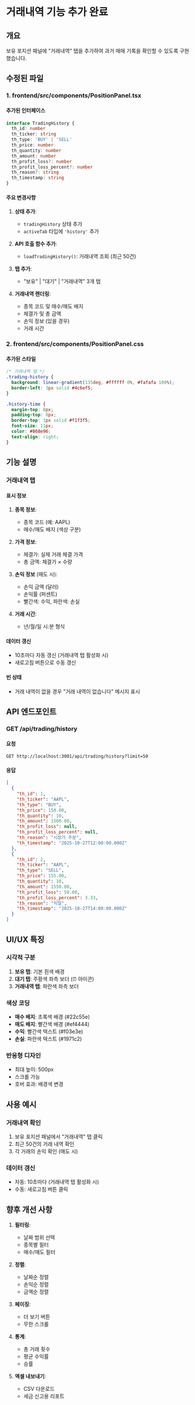 # 거래내역 기능 추가 완료

## 개요

보유 포지션 패널에 "거래내역" 탭을 추가하여 과거 매매 기록을 확인할 수 있도록 구현했습니다.

## 수정된 파일

### 1. frontend/src/components/PositionPanel.tsx

#### 추가된 인터페이스
```typescript
interface TradingHistory {
  th_id: number
  th_ticker: string
  th_type: 'BUY' | 'SELL'
  th_price: number
  th_quantity: number
  th_amount: number
  th_profit_loss?: number
  th_profit_loss_percent?: number
  th_reason?: string
  th_timestamp: string
}
```

#### 주요 변경사항
1. **상태 추가**:
   - `tradingHistory` 상태 추가
   - `activeTab` 타입에 `'history'` 추가

2. **API 호출 함수 추가**:
   - `loadTradingHistory()`: 거래내역 조회 (최근 50건)

3. **탭 추가**:
   - "보유" | "대기" | "거래내역" 3개 탭

4. **거래내역 렌더링**:
   - 종목 코드 및 매수/매도 배지
   - 체결가 및 총 금액
   - 손익 정보 (있을 경우)
   - 거래 시간

### 2. frontend/src/components/PositionPanel.css

#### 추가된 스타일
```css
/* 거래내역 탭 */
.trading-history {
  background: linear-gradient(135deg, #ffffff 0%, #fafafa 100%);
  border-left: 3px solid #4c6ef5;
}

.history-time {
  margin-top: 8px;
  padding-top: 8px;
  border-top: 1px solid #f1f3f5;
  font-size: 11px;
  color: #868e96;
  text-align: right;
}
```

## 기능 설명

### 거래내역 탭

#### 표시 정보
1. **종목 정보**:
   - 종목 코드 (예: AAPL)
   - 매수/매도 배지 (색상 구분)

2. **가격 정보**:
   - 체결가: 실제 거래 체결 가격
   - 총 금액: 체결가 × 수량

3. **손익 정보** (매도 시):
   - 손익 금액 (달러)
   - 손익률 (퍼센트)
   - 빨간색: 수익, 파란색: 손실

4. **거래 시간**:
   - 년/월/일 시:분 형식

#### 데이터 갱신
- 10초마다 자동 갱신 (거래내역 탭 활성화 시)
- 새로고침 버튼으로 수동 갱신

#### 빈 상태
- 거래 내역이 없을 경우 "거래 내역이 없습니다" 메시지 표시

## API 엔드포인트

### GET /api/trading/history

#### 요청
```
GET http://localhost:3001/api/trading/history?limit=50
```

#### 응답
```json
[
  {
    "th_id": 1,
    "th_ticker": "AAPL",
    "th_type": "BUY",
    "th_price": 150.00,
    "th_quantity": 10,
    "th_amount": 1500.00,
    "th_profit_loss": null,
    "th_profit_loss_percent": null,
    "th_reason": "시장가 주문",
    "th_timestamp": "2025-10-27T12:00:00.000Z"
  },
  {
    "th_id": 2,
    "th_ticker": "AAPL",
    "th_type": "SELL",
    "th_price": 155.00,
    "th_quantity": 10,
    "th_amount": 1550.00,
    "th_profit_loss": 50.00,
    "th_profit_loss_percent": 3.33,
    "th_reason": "익절",
    "th_timestamp": "2025-10-27T14:00:00.000Z"
  }
]
```

## UI/UX 특징

### 시각적 구분
1. **보유 탭**: 기본 흰색 배경
2. **대기 탭**: 주황색 좌측 보더 (⏰ 아이콘)
3. **거래내역 탭**: 파란색 좌측 보더

### 색상 코딩
- **매수 배지**: 초록색 배경 (#22c55e)
- **매도 배지**: 빨간색 배경 (#ef4444)
- **수익**: 빨간색 텍스트 (#f03e3e)
- **손실**: 파란색 텍스트 (#1971c2)

### 반응형 디자인
- 최대 높이: 500px
- 스크롤 가능
- 호버 효과: 배경색 변경

## 사용 예시

### 거래내역 확인
1. 보유 포지션 패널에서 "거래내역" 탭 클릭
2. 최근 50건의 거래 내역 확인
3. 각 거래의 손익 확인 (매도 시)

### 데이터 갱신
- 자동: 10초마다 (거래내역 탭 활성화 시)
- 수동: 새로고침 버튼 클릭

## 향후 개선 사항

1. **필터링**:
   - 날짜 범위 선택
   - 종목별 필터
   - 매수/매도 필터

2. **정렬**:
   - 날짜순 정렬
   - 손익순 정렬
   - 금액순 정렬

3. **페이징**:
   - 더 보기 버튼
   - 무한 스크롤

4. **통계**:
   - 총 거래 횟수
   - 평균 수익률
   - 승률

5. **엑셀 내보내기**:
   - CSV 다운로드
   - 세금 신고용 리포트

